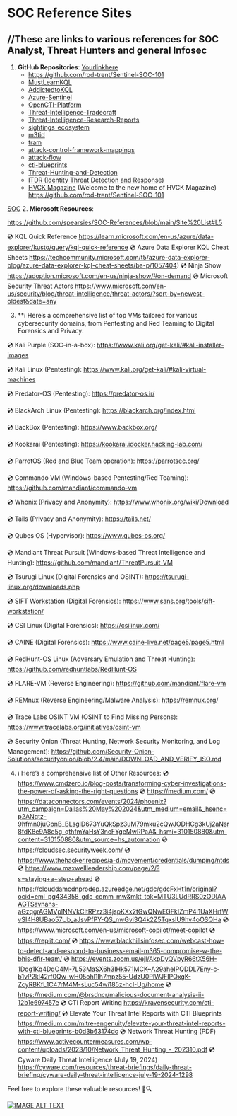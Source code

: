 # SOC Reference Sites 
## //These are links to various references for SOC Analyst, Threat Hunters and general Infosec

1. **GitHub Repositories**:
   [Yourlinkhere](https://github.com/rod-trent/Sentinel-SOC-101)
   - https://github.com/rod-trent/Sentinel-SOC-101
   - [MustLearnKQL](https://github.com/rod-trent/MustLearnKQL)
   - [AddictedtoKQL](https://github.com/rod-trent/AddictedtoKQL)
   - [Azure-Sentinel](https://github.com/Azure/Azure-Sentinel)
   - [OpenCTI-Platform](https://github.com/OpenCTI-Platform/opencti)
   - [Threat-Intelligence-Tradecraft](https://github.com/WeaverHeavy/Threat-Intelligence-Tradecraft)
   - [Threat-Intelligence-Research-Reports](https://github.com/farukokutan/Threat-Intelligence-Research-Reports)
   - [sightings_ecosystem](https://github.com/center-for-threat-informed-defense/sightings_ecosystem)
   - [m3tid](https://github.com/center-for-threat-informed-defense/m3tid)
   - [tram](https://github.com/center-for-threat-informed-defense/tram)
   - [attack-control-framework-mappings](https://github.com/center-for-threat-informed-defense/attack-control-framework-mappings)
   - [attack-flow](https://github.com/center-for-threat-informed-defense/attack-flow)
   - [cti-blueprints](https://github.com/center-for-threat-informed-defense/cti-blueprints)
   - [Threat-Hunting-and-Detection](https://github.com/Cyb3r-Monk/Threat-Hunting-and-Detection)
   - [ITDR (Identity Threat Detection and Response)](https://github.com/nicolonsky/ITDR)
   - [HVCK Magazine](https://github.com/HVCK-Magazine/HVCK-Magazine.github.io) (Welcome to the new home of HVCK Magazine)
https://github.com/rod-trent/Sentinel-SOC-101

[SOC](https://github.com/spearsies/SOC-References/blob/0f6fe6067c2f27b1bd572bb6524967dcd271f265/Site%20List#L21)
2. **Microsoft Resources**:

https://github.com/spearsies/SOC-References/blob/main/Site%20List#L5

💿 KQL Quick Reference
https://learn.microsoft.com/en-us/azure/data-explorer/kusto/query/kql-quick-reference
💿 Azure Data Explorer KQL Cheat Sheets
https://techcommunity.microsoft.com/t5/azure-data-explorer-blog/azure-data-explorer-kql-cheat-sheets/ba-p/1057404)
💿 Ninja Show
 https://adoption.microsoft.com/en-us/ninja-show/#on-demand
💿 Microsoft Security Threat Actors
https://www.microsoft.com/en-us/security/blog/threat-intelligence/threat-actors/?sort-by=newest-oldest&date=any

3. **ℹ️ Here’s a comprehensive list of top VMs tailored for various cybersecurity domains, from Pentesting and Red Teaming to Digital Forensics and Privacy:

💿 Kali Purple (SOC-in-a-box):
https://www.kali.org/get-kali/#kali-installer-images

💿 Kali Linux (Pentesting):
https://www.kali.org/get-kali/#kali-virtual-machines

💿 Predator-OS (Pentesting):
https://predator-os.ir/

💿 BlackArch Linux (Pentesting):
https://blackarch.org/index.html

💿 BackBox (Pentesting):
https://www.backbox.org/

💿 Kookarai (Pentesting):
https://kookarai.idocker.hacking-lab.com/

💿 ParrotOS (Red and Blue Team operation):
https://parrotsec.org/

💿 Commando VM (Windows-based Pentesting/Red Teaming):
https://github.com/mandiant/commando-vm

💿 Whonix (Privacy and Anonymity):
https://www.whonix.org/wiki/Download

💿 Tails (Privacy and Anonymity):
https://tails.net/

💿 Qubes OS (Hypervisor):
https://www.qubes-os.org/

💿 Mandiant Threat Pursuit (Windows-based Threat Intelligence and Hunting):
https://github.com/mandiant/ThreatPursuit-VM

💿 Tsurugi Linux (Digital Forensics and OSINT):
https://tsurugi-linux.org/downloads.php

💿 SIFT Workstation (Digital Forensics):
https://www.sans.org/tools/sift-workstation/

💿 CSI Linux (Digital Forensics):
https://csilinux.com/

💿 CAINE (Digital Forensics):
https://www.caine-live.net/page5/page5.html

💿 RedHunt-OS Linux (Adversary Emulation and Threat Hunting):
https://github.com/redhuntlabs/RedHunt-OS

💿 FLARE-VM (Reverse Engineering):
https://github.com/mandiant/flare-vm

💿 REMnux (Reverse Engineering/Malware Analysis):
https://remnux.org/

💿 Trace Labs OSINT VM (OSINT to Find Missing Persons):
https://www.tracelabs.org/initiatives/osint-vm

💿 Security Onion (Threat Hunting, Network Security Monitoring, and Log Management):
https://github.com/Security-Onion-Solutions/securityonion/blob/2.4/main/DOWNLOAD_AND_VERIFY_ISO.md

4. ℹ️ Here’s a comprehensive list of Other Resources:
💿 
https://www.cmdzero.io/blog-posts/transforming-cyber-investigations-the-power-of-asking-the-right-questions
💿 
https://medium.com/
💿 
https://dataconnectors.com/events/2024/phoenix?utm_campaign=Dallas%20May%202024&utm_medium=email&_hsenc=p2ANqtz-9hfmn0juGpnB_BLsgID673YuQkSpz3uM79mku2cQwJODHCg3kUj2aNsr8fdK8e9A8e5g_qthfmYaHsY3ncFYgeMwRPaA&_hsmi=310150880&utm_content=310150880&utm_source=hs_automation
💿 
https://cloudsec.securityweek.com/
💿 
https://www.thehacker.recipes/a-d/movement/credentials/dumping/ntds
💿 
https://www.maxwellleadership.com/page/2/?s=staying+a+step+ahead
💿 
https://clouddamcdnprodep.azureedge.net/gdc/gdcFxHt1n/original?ocid=eml_pg434358_gdc_comm_mw&mkt_tok=MTU3LUdRRS0zODIAAAGTSavnahs-aGzqgrAGMVpINNVkCItRPzz3i4jspKXx2tGwQNwEGFkIZmP4i1UaXHrfWvSI4H8UBao57Ub_aJsvPfPY-QS_nwGvi3Q4k2Z5TqxslU9hv4oOSQHa
💿 
https://www.microsoft.com/en-us/microsoft-copilot/meet-copilot
💿 
https://replit.com/
💿 
https://www.blackhillsinfosec.com/webcast-how-to-detect-and-respond-to-business-email-m365-compromise-w-the-bhis-dfir-team/
💿 
https://events.zoom.us/ejl/AkpDyQVpyR66tX56H-1Dog1Kq4DqO4M-7L53MaSX6h3IHk571MCK~A29aheIPQDDL7Eny-c-b1vP2kl42rf0Qw-wH05ohl1Ih7mpz55-UdzU0PlWJFIPQxgK-ZcyRBKfL1C47rM4M-sLuc54wi185z-hcI-Ug/home
💿 
https://medium.com/@brsdncr/malicious-document-analysis-ii-12b1e697457e
💿 CTI Report Writing
https://kravensecurity.com/cti-report-writing/
💿 Elevate Your Threat Intel Reports with CTI Blueprints
https://medium.com/mitre-engenuity/elevate-your-threat-intel-reports-with-cti-blueprints-b0d3b63174dc
💿 Network Threat Hunting (PDF)
https://www.activecountermeasures.com/wp-content/uploads/2023/10/Network_Threat_Hunting_-_202310.pdf
💿 Cyware Daily Threat Intelligence (July 19, 2024)
https://cyware.com/resources/threat-briefings/daily-threat-briefing/cyware-daily-threat-intelligence-july-19-2024-1298

Feel free to explore these valuable resources! 🚀🔍


[![IMAGE ALT TEXT](http://img.youtube.com/vi/YOUTUBE_VIDEO_ID_HERE/0.jpg)](https://www.youtube.com/live/252-y4UpLOI?si=QX_bTcTwDmVjI2XV "BHIS - Talkin' Bout [infosec] News 2024-07-22")
